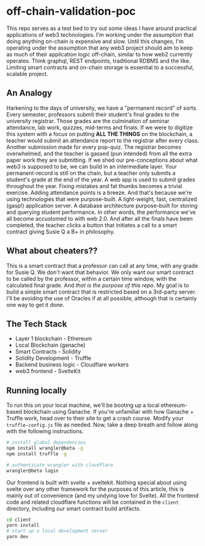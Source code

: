 # off-chain-validation-poc

This repo serves as a test bed to try out some ideas I have around practical applications of web3 technologies. I'm working under the assumption that doing anything on-chain is expensive and slow. Until this changes, I'm operating under the assumption that any web3 project should aim to keep as much of their application logic off-chain, similar to how web2 currently operates. Think graphql, REST endpoints, traditional RDBMS and the like. Limiting smart contracts and on-chain storage is essential to a successful, scalable project.

## An Analogy

Harkening to the days of university, we have a "permanent record" of sorts. Every semester, professors submit their student's final grades to the university registrar. Those grades are the culmination of seminar attendance, lab work, quizzes, mid-terms and finals. If we were to digitize this system with a focus on putting **ALL THE THINGS** on the blockchain, a teacher would submit an attendance report to the registrar after every class. Another submission made for every pop-quiz. The registrar becomes overwhelmed, and the teacher is gassed (pun intended) from all the extra paper work they are submitting. If we shed our pre-conceptions about what web3 is supposed to be, we can build in an intermediate layer. Your permanent-record is still on the chain, but a teacher only submits a student's grade at the end of the year. A web app is used to submit grades throughout the year. Fixing mistakes and fat thumbs becomes a trivial exercise. Adding attendance points is a breeze. And that's because we're using technologies that were purpose-built. A light-weight, fast, centralized (gasp!) application server. A database architecture purpose-built for storing and querying student performance. In other words, the performance we've all become accustomed to with web 2.0. And after all the finals have been completed, the teacher clicks a button that initiates a call to a smart contract giving Susie Q a B+ in philosophy.

## What about cheaters??

This is a smart contract that a professor can call at any time, with any grade for Susie Q. We don't want that behavior. We only want our smart contract to be called by the professor, within a certain time window, with the calculated final grade. And *that is the purpose of this repo*. My goal is to build a simple smart contract that is restricted based on a 3rd-party server. I'll be avoiding the use of Oracles if at all possible, although that is certainly one way to get it done.

## The Tech Stack

- Layer 1 blockchain - Ethereum
- Local Blockchain (ganache)
- Smart Contracts - Solidity
- Solidity Development - Truffle
- Backend business logic - Cloudflare workers
- web3 frontend - SvelteKit

## Running locally

To run this on your local machine, we'll be booting up a local ethereum-based blockchain using Ganache. If you're unfamiliar with how Ganache + Truffle work, head over to their site to get a crash course. Modify your `truffle-config.js` file as needed. Now, take a deep breath and follow along with the following instructions.

```sh
# install global dependencies
npm install wrangler@beta -g
npm install truffle -g

# authenticate wrangler with cloudflare
wrangler@beta login
```

Our frontend is built with svelte + sveltekit. Nothing special about using svelte over any other framework for the purposes of this article, this is mainly out of convenience (and my undying love for Svelte). All the frontend code and related cloudflare functions will be contained in the `client` directory, including our smart contract build artifacts.

```sh
cd client
yarn install
# start up a local development server
yarn dev
```

